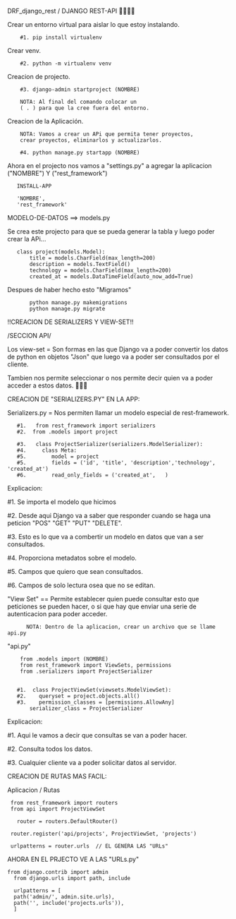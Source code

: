 DRF_django_rest  /    DJANGO REST-API   🤖🤖🤖🤖

Crear un entorno virtual para aislar lo que estoy instalando. 

        #1. pip install virtualenv

Crear venv.
        
        #2. python -m virtualenv venv

Creacion de projecto.

        #3. django-admin startproject (NOMBRE)

        NOTA: Al final del comando colocar un 
        ( . ) para que la cree fuera del entorno.

Creacion de la Aplicación.

        NOTA: Vamos a crear un APi que permita tener proyectos, 
        crear proyectos, eliminarlos y actualizarlos.

        #4. python manage.py startapp (NOMBRE)


Ahora en el projecto nos vamos a "settings.py" a  agregar la 
aplicacion  ("NOMBRE") Y ("rest_framework") 

       INSTALL-APP

       'NOMBRE',
       'rest_framework'

MODELO-DE-DATOS ==>  models.py 

Se crea este projecto para que se pueda generar la tabla y 
luego poder crear la APi...

       class project(models.Model):
           title = models.CharField(max_length=200)
           description = models.TextField()
           technology = models.CharField(max_length=200)
           created_at = models.DataTimeField(auto_now_add=True)

Despues de haber hecho esto "Migramos" 
             
           python manage.py makemigrations
           python manage.py migrate

!!CREACION DE SERIALIZERS Y VIEW-SET!! 

/SECCION API/

Los view-set = Son formas en las que Django va a poder 
convertir los datos de python en objetos "Json" que 
luego va a poder ser consultados por el cliente.

Tambien nos permite seleccionar o nos permite decir quien 
va a poder acceder a estos datos. 🤯🤯🤯


CREACION DE "SERIALIZERS.PY" EN LA APP:

Serializers.py = Nos permiten llamar un modelo especial de rest-framework.

       #1.   from rest_framework import serializers
       #2.  from .models import project

       #3.   class ProjectSerializer(serializers.ModelSerializer):
       #4.     class Meta:
       #5.        model = project
       #5.        fields = ('id', 'title', 'description','technology', 'created_at')
       #6.        read_only_fields = ('created_at',   )

Explicacion:

#1. Se importa el modelo que hicimos

#2. Desde aqui Django va a saber que responder
cuando se haga una peticion "POS" "GET" "PUT" "DELETE".

#3. Esto es lo que va a combertir un modelo en datos que van a ser consultados.

#4. Proporciona metadatos sobre el modelo.

#5. Campos que quiero que sean consultados. 

#6. Campos de solo lectura osea que no se editan.


"View Set"  ==  Permite establecer quien puede consultar esto que peticiones se pueden hacer,
o si que hay que enviar una serie de autenticacion para poder acceder.

          NOTA: Dentro de la aplicacion, crear un archivo que se llame api.py

"api.py"

        from .models import (NOMBRE)
        from rest_framework import ViewSets, permissions
        from .serializers import ProjectSerializer


       #1.  class ProjectViewSet(viewsets.ModelViewSet):
       #2.    queryset = project.objects.all()
       #3.    permission_classes = [permissions.AllowAny]
           serializer_class = ProjectSerializer


  Explicacion:

#1. Aqui le vamos a decir que consultas se van a poder hacer.

#2. Consulta todos los datos.

#3. Cualquier cliente va a poder solicitar datos al servidor.


CREACION DE RUTAS MAS FACIL:

Aplicacion / Rutas 

     from rest_framework import routers
     from api import ProjectViewSet

	   router = routers.DefaultRouter()

     router.register('api/projects', ProjectViewSet, 'projects')

     urlpatterns = router.urls  // EL GENERA LAS "URLs"


AHORA EN EL PRJECTO VE A LAS "URLs.py"

	from django.contrib import admin
      from django.urls import path, include

      urlpatterns = [
      path('admin/', admin.site.urls),
      path('', include('projects.urls')),
      ] 

